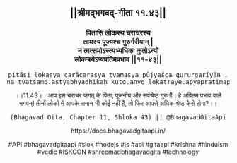 <center><h2>||श्रीमद्‍भगवद्‍-गीता ११.४३||</h2>
<h3>पितासि लोकस्य चराचरस्य<br/>त्वमस्य पूज्यश्च गुरुर्गरीयान् |<br/>न त्वत्समोऽस्त्यभ्यधिकः कुतोऽन्यो<br/>लोकत्रयेऽप्यप्रतिमप्रभाव ||११-४३||</h3>
<pre>pitāsi lokasya carācarasya tvamasya pūjyaśca gururgarīyān .<br/>na tvatsamo.astyabhyadhikaḥ kuto.anyo lokatraye.apyapratimaprabhāva ||11-43||</pre>
<p>।।11.43।। आप इस चराचर जगत् के पिता, पूजनीय और सर्वश्रेष्ठ गुरु हैं। हे अप्रितम प्रभाव वाले भगवन्! तीनों लोकों में आपके समान भी कोई नहीं हैं, तो फिर आपसे अधिक श्रेष्ठ कैसे होगा?।।</p>
<pre>(Bhagavad Gita, Chapter 11, Shloka 43) || @BhagavadGitaApi</pre><p>https://docs.bhagavadgitaapi.in/</p><p>#API #bhagavadgitaapi #slok #nodejs #js #api #gitaapi #krishna #hinduism #vedic #ISKCON #shreemadbhagavadgita #technology</p></center>